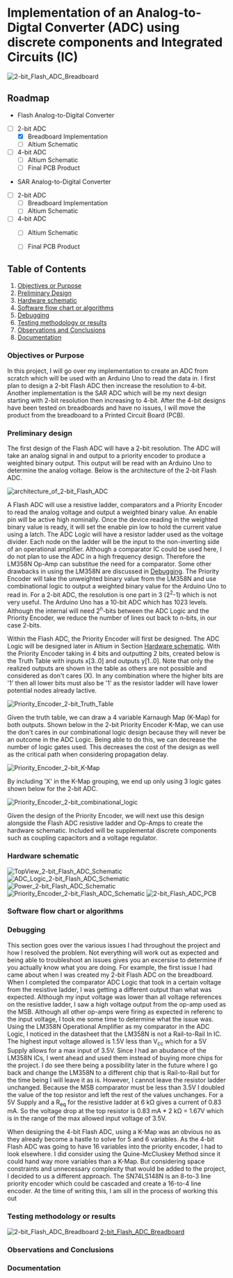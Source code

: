 # Implementation of an Analog-to-Digtal Converter (ADC) using discrete components and Integrated Circuits (IC)

![2-bit_Flash_ADC_Breadboard](README_IMAGES/2-bit_Flash_ADC_Breadboard.jpg)

## Roadmap
- Flash Analog-to-Digital Converter
- [ ] 2-bit ADC 
    - [X] Breadboard Implementation
    - [ ] Altium Schematic
- [ ] 4-bit ADC 
    - [ ] Altium Schematic
    - [ ] Final PCB Product
- SAR Analog-to-Digital Converter
- [ ] 2-bit ADC 
    - [ ] Breadboard Implementation
    - [ ] Altium Schematic
- [ ] 4-bit ADC 
    - [ ] Altium Schematic
    - [ ] Final PCB Product



## Table of Contents
1. [Objectives or Purpose](#objectives-or-purpose)
2. [Preliminary Design](#preliminary-design)
3. [Hardware schematic](#hardware-schematic)
4. [Software flow chart or algorithms](#software-flow-chart-or-algorithms)
5. [Debugging](#debugging)
6. [Testing methodology or results](#testing-methodology-or-results)
7. [Observations and Conclusions](#observations-and-conclusions)
8. [Documentation](#documentation)
 
### Objectives or Purpose
In this project, I will go over my implementation to create an ADC from scratch which will be used with an Arduino Uno to read the data in. I first plan to design a 2-bit Flash ADC then increase the 
resolution to 4-bit. Another implementation is the SAR ADC which will be my next design starting with 2-bit resolution then increasing to 4-bit. After the 4-bit designs have been tested on breadboards and have no issues, 
I will move the product from the breadboard to a Printed Circuit Board (PCB).

### Preliminary design
The first design of the Flash ADC will have a 2-bit resolution. The ADC will take an analog signal in and output to a priority encoder to produce a weighted binary output. This output will be read with an 
Arduino Uno to determine the analog voltage. Below is the architecture of the 2-bit Flash ADC.

![architecture_of_2-bit_Flash_ADC](README_IMAGES/architecture_of_2-bit_Flash_ADC.png)

A Flash ADC will use a resistive ladder, comparators and a Priority Encoder to read the analog voltage and output a weighted binary value. An enable pin will be active high nominally. Once the device reading in the weighted binary value is ready, it will set the enable pin low to hold the current value using a latch. The ADC Logic will have a resistor ladder used as the voltage divider. 
Each node on the ladder will be the input to the non-inverting side of an operational amplifier. Although a comparator IC could be used here, I do not plan to use the ADC in a high frequency design. Therefore 
the LM358N Op-Amp can substitue the need for a comparator. Some other drawbacks in using the LM358N are discussed in [Debugging](#debugging). The Priority Encoder will take the unweighted binary value from the LM358N and use combinational logic to output a weighted binary value for the Arduino Uno to read in. For a 2-bit ADC, the resolution is one part in 3 (2<sup>2</sup>-1) which is not very useful. The Arduino Uno has a 10-bit ADC which has 1023 levels. Although the internal will need 2<sup>n</sup>-bits between the ADC Logic and the Priority Encoder, we reduce the number of lines out back to n-bits, in our case 2-bits.

Within the Flash ADC, the Priority Encoder will first be designed. The ADC Logic will be designed later in Altium in Section [Hardware schematic](#hardware-schematic). With the Priority Encoder taking in 4 bits and outputting 2 bits, created below is the Truth Table with inputs x[3..0] and outputs y[1..0]. Note that only the realized outputs are shown in the table as others are not possible and considered as don't cares (X). In any combination where the higher bits are '1' then all lower bits must also be '1' as the resistor ladder will have lower potential nodes already lactive.  

![Priority_Encoder_2-bit_Truth_Table](README_IMAGES/Priority_Encoder_2-bit_Truth_Table.png)

Given the truth table, we can draw a 4 variable Karnaugh Map (K-Map) for both outputs. Shown below in the 2-bit Priority Encoder K-Map, we can use the don't cares in our combinational logic design because they will never be an outcome in the ADC Logic. Being able to do this, we can decrease the number of logic gates used. This decreases the cost of the design as well as the critical path when considering propagation delay.

![Priority_Encoder_2-bit_K-Map](README_IMAGES/Priority_Encoder_2-bit_K-Map.png)

By including 'X' in the K-Map grouping, we end up only using 3 logic gates shown below for the 2-bit ADC. 

![Priority_Encoder_2-bit_combinational_logic](README_IMAGES/Priority_Encoder_2-bit_combinational_logic.png)

Given the design of the Priority Encoder, we will next use this design alongside the Flash ADC resistive ladder and Op-Amps to create the hardware schematic. Included will be supplemental discrete components such as coupling capacitors and a voltage regulator. 

### Hardware schematic
<!-- can be left for PCB Schematic !>> -->
![TopView_2-bit_Flash_ADC_Schematic](README_IMAGES/TopView_2-bit_Flash_ADC_Schematic.png)
![ADC_Logic_2-bit_Flash_ADC_Schematic](README_IMAGES/ADC_Logic_2-bit_Flash_ADC_Schematic.png)
![Power_2-bit_Flash_ADC_Schematic](README_IMAGES/Power_2-bit_Flash_ADC_Schematic.png)
![Priority_Encoder_2-bit_Flash_ADC_Schematic](README_IMAGES/Priority_Encoder_2-bit_Flash_ADC_Schematic.png)
![2-bit_Flash_ADC_PCB](README_IMAGES/2-bit_Flash_ADC_PCB.png)


### Software flow chart or algorithms
<!-- Not at stage of product where Arduino has been implemented. !>> -->


### Debugging
This section goes over the various issues I had throughout the project and how I resolved the problem. Not everything will work out as expected and being able to troubleshoot an issues gives you an excersise to determine if you actually know what you are doing. For example, the first issue I had came about when I was created my 2-bit Flash ADC on the breadboard. When I completed the comparator ADC Logic that took in a certain voltage from the resistive ladder, I was getting a different output than what was expected. Although my input voltage was lower than all voltage references on the resistive ladder, I saw a high voltage output from the op-amp used as the MSB. Although all other op-amps were firing as expected in referenc to the input voltage, I took me some time to determine what the issue was. Using the LM358N Operational Amplifier as my comparator in the ADC Logic, I noticed in the datasheet that the LM358N is not a Rail-to-Rail In IC. The highest input voltage allowed is 1.5V less than V<sub>cc</sub> which for a 5V Supply allows for a max input of 3.5V. Since I had an abudance of the LM358N ICs, I went ahead and used them instead of buying more chips for the project. I do see there being a possibility later in the future where I go back and change the LM358N to a different chip that is Rail-to-Rail but for the time being I will leave it as is. However, I cannot leave the resistor ladder unchanged. Because the MSB comparator must be less than 3.5V I doubled the value of the top resistor and left the rest of the values unchanges. For a 5V Supply and a R<sub>eq</sub> for the resistive ladder at 6 k&#8486; gives a current of 0.83 mA. So the voltage drop at the top resistor is 0.83 mA * 2 k&#8486; = 1.67V which is in the range of the max allowed input voltage of 3.5V.

When designing the 4-bit Flash ADC, using a K-Map was an obvious no as they already become a hastle to solve for 5 and 6 variables. As the 4-bit Flash ADC was going to have 16 variables into the priority encoder, I had to look elsewhere. I did consider using the Quine-McCluskey Method since it could hand way more variables than a K-Map. But considering space constraints and unnecessary complexity that would be added to the project, I decided to us a different approach. The SN74LS148N is an 8-to-3 line priority encoder which could be cascaded and create a 16-to-4 line encoder. At the time of writing this, I am sill in the process of working this out
    

### Testing methodology or results
![2-bit_Flash_ADC_Breadboard](README_IMAGES/2-bit_Flash_ADC_Breadboard.jpg)
[2-bit_Flash_ADC_Breadboard](https://youtu.be/kl4At6pt9WI)

### Observations and Conclusions

### Documentation
<!-- parts list? !>> -->
